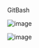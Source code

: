 

GitBash



![image](https://user-images.githubusercontent.com/90384405/205498858-ce55d431-6bd6-4f03-8caa-0d55123f4e8a.png)

![image](https://user-images.githubusercontent.com/90384405/205498890-a035627c-c5cc-4942-8dc2-1200f09b12df.png)
